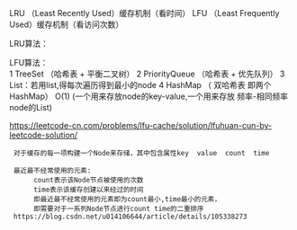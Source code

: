LRU （Least Recently Used）缓存机制（看时间）
LFU （Least Frequently Used）缓存机制（看访问次数）


LRU算法：



LFU算法：  
        1 TreeSet （哈希表 + 平衡二叉树）
        2 PriorityQueue （哈希表 + 优先队列）
        3 List：若用list,得每次遍历得到最小的node
        4 HashMap （ 双哈希表 即两个HashMap） O(1)
            (一个用来存放node的key-value,一个用来存放 频率-相同频率node的List)

https://leetcode-cn.com/problems/lfu-cache/solution/lfuhuan-cun-by-leetcode-solution/

     对于缓存的每一项构建一个Node来存储，其中包含属性key  value  count  time
    
     最近最不经常使用的元素:
          count表示该Node节点被使用的次数
          time表示该缓存创建以来经过的时间
          即最近最不经常使用的元素即为count最小,time最小的元素，
          即需要对于一系列Node节点进行count time的二重排序
     https://blog.csdn.net/u014106644/article/details/105338273